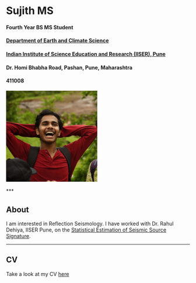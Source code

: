 # Sujith MS
#### Fourth Year BS MS Student
#### [Department of Earth and Climate Science](https://www.iiserpune.ac.in/research/departments/earth-and-climate-science)
#### [Indian Institute of Science Education and Research (IISER), Pune](https://www.iiserpune.ac.in/)
#### Dr. Homi Bhabha Road, Pashan, Pune, Maharashtra
#### 411008
  
<p style="text-align:left;">
  <img src="media/profile.jpg" width="250" />
    <span style="float:left;"> <br>
  </span>
</p>
 ***
 
## About
I am interested in Reflection Seismology. I have worked with Dr. Rahul Dehiya, IISER Pune, on the [Statistical Estimation of Seismic Source Signature](./research/source_signature/source_est.md).
***

## CV
Take a look at my CV [here](./CV.md)
